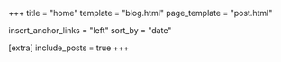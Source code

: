 +++
title = "home"
template = "blog.html"
page_template = "post.html"

insert_anchor_links = "left"
sort_by = "date"

[extra]
include_posts = true
+++
